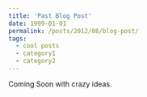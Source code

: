 ```yaml
---
title: 'Past Blog Post'
date: 1999-01-01
permalink: /posts/2012/08/blog-post/
tags:
  - cool posts
  - category1
  - category2
---
```


Coming Soon with crazy ideas.  
<!---
(To disable scheduling of future posts, edit `config.yml` and set `future: false.)
-->

